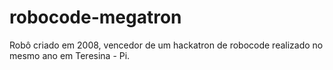 # robocode-megatron
Robô criado em 2008, vencedor de um hackatron de robocode realizado no mesmo ano em Teresina - Pi.
